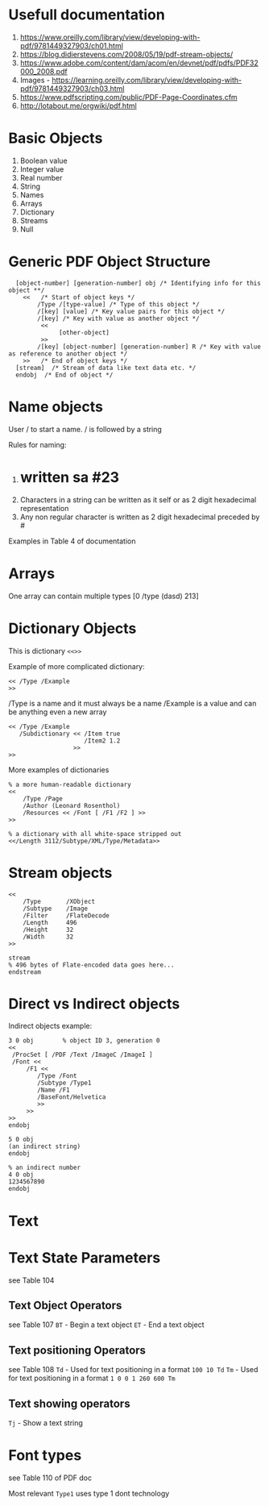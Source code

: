 # Usefull documentation
1. https://www.oreilly.com/library/view/developing-with-pdf/9781449327903/ch01.html
2. https://blog.didierstevens.com/2008/05/19/pdf-stream-objects/
3. https://www.adobe.com/content/dam/acom/en/devnet/pdf/pdfs/PDF32000_2008.pdf
4. Images - https://learning.oreilly.com/library/view/developing-with-pdf/9781449327903/ch03.html
5. https://www.pdfscripting.com/public/PDF-Page-Coordinates.cfm 
6. http://lotabout.me/orgwiki/pdf.html 

# Basic Objects

1. Boolean value
1. Integer value
1. Real number
1. String
1. Names
1. Arrays
1. Dictionary
1. Streams
1. Null

#   Generic PDF Object Structure

```
  [object-number] [generation-number] obj /* Identifying info for this object **/
    <<   /* Start of object keys */
        /Type /[type-value] /* Type of this object */
        /[key] [value] /* Key value pairs for this object */
        /[key] /* Key with value as another object */
         << 
              [other-object]
         >>
        /[key] [object-number] [generation-number] R /* Key with value as reference to another object */
    >>   /* End of object keys */
  [stream]  /* Stream of data like text data etc. */
  endobj  /* End of object */
```

# Name objects
User / to start a name. / is followed by a string 

Rules for naming:
1. # written sa #23
1. Characters in a string can be written as it self or as 2 digit hexadecimal representation
1. Any non regular character is written as 2 digit hexadecimal preceded by #

Examples in Table 4 of documentation

# Arrays
One array can contain multiple types
[0 /type (dasd) 213]

# Dictionary Objects

This is dictionary `<<>>`

Example of more complicated dictionary:
```
<< /Type /Example  
>>
```

/Type is a name and it must always be a name
/Example is a value and can be anything even a new array

```
<< /Type /Example  
   /Subdictionary << /Item true
                     /Item2 1.2
                  >>
>>
```

More examples of dictionaries
```
% a more human-readable dictionary
<<
    /Type /Page
    /Author (Leonard Rosenthol)
    /Resources << /Font [ /F1 /F2 ] >>
>>

% a dictionary with all white-space stripped out
<</Length 3112/Subtype/XML/Type/Metadata>>
```

# Stream objects

```
<<
    /Type       /XObject
    /Subtype    /Image
    /Filter     /FlateDecode
    /Length     496
    /Height     32
    /Width      32
>>

stream
% 496 bytes of Flate-encoded data goes here...
endstream
```

# Direct vs Indirect objects

Indirect objects example:

```
3 0 obj        % object ID 3, generation 0
<<
 /ProcSet [ /PDF /Text /ImageC /ImageI ]
 /Font <<
     /F1 <<
        /Type /Font
        /Subtype /Type1
        /Name /F1
        /BaseFont/Helvetica
        >>
     >>
>>
endobj

5 0 obj
(an indirect string)
endobj

% an indirect number
4 0 obj
1234567890
endobj
```

# Text

# Text State Parameters
see Table 104 

## Text Object Operators
see Table 107
`BT` - Begin a text object
`ET` - End a text object

## Text positioning Operators
see Table 108
`Td` - Used for text positioning in a format `100 10 Td`
`Tm` -  Used for text positioning in a format `1 0 0 1 260 600 Tm`

## Text showing operators
`Tj` - Show a text string

# Font types
see Table 110 of PDF doc

Most relevant `Type1` uses type 1 dont technology

